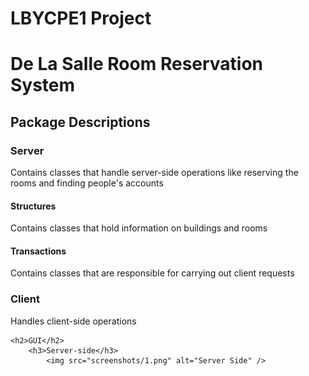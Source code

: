 # LBYCPE1 Project
<h1>De La Salle Room Reservation System</h1>
	<h2>Package Descriptions</h2>
		<h3>Server</h3>
			<p>Contains classes that handle server-side operations like
				reserving the rooms and finding people's accounts</p>
			<h4>Structures</h4>
				<p>Contains classes that hold information on buildings and rooms
			<h4>Transactions</h4>
				<p>Contains classes that are responsible for carrying out client 					requests</p>
		<h3>Client</h3>
			<p>Handles client-side operations</p>

	<h2>GUI</h2>
		<h3>Server-side</h3>
			<img src="screenshots/1.png" alt="Server Side" />
